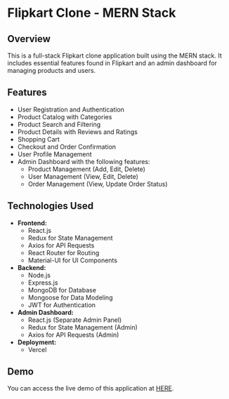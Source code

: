 # Flipkart Clone - MERN Stack

## Overview
This is a full-stack Flipkart clone application built using the MERN stack. It includes essential features found in Flipkart and an admin dashboard for managing products and users.

## Features
- User Registration and Authentication
- Product Catalog with Categories
- Product Search and Filtering
- Product Details with Reviews and Ratings
- Shopping Cart
- Checkout and Order Confirmation
- User Profile Management
- Admin Dashboard with the following features:
  - Product Management (Add, Edit, Delete)
  - User Management (View, Edit, Delete)
  - Order Management (View, Update Order Status)

## Technologies Used
- **Frontend:**
  - React.js
  - Redux for State Management
  - Axios for API Requests
  - React Router for Routing
  - Material-UI for UI Components
- **Backend:**
  - Node.js
  - Express.js
  - MongoDB for Database
  - Mongoose for Data Modeling
  - JWT for Authentication
- **Admin Dashboard:**
  - React.js (Separate Admin Panel)
  - Redux for State Management (Admin)
  - Axios for API Requests (Admin)
- **Deployment:**
  - Vercel

## Demo
You can access the live demo of this application at [HERE](https://flipkart-clone-client-nine.vercel.app/).
